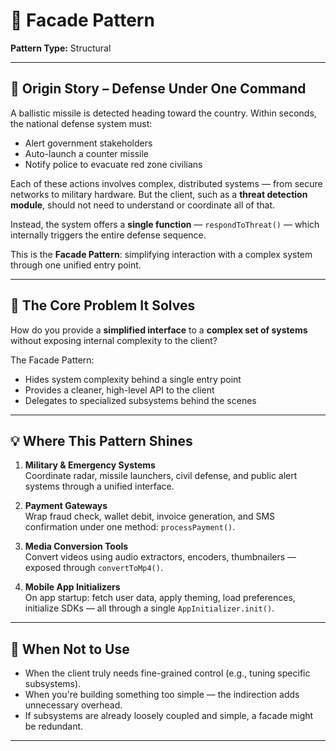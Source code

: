 # 🧩 Facade Pattern

**Pattern Type:** Structural

---

## 📖 Origin Story – Defense Under One Command

A ballistic missile is detected heading toward the country. Within seconds, the national defense system must:

- Alert government stakeholders
- Auto-launch a counter missile
- Notify police to evacuate red zone civilians

Each of these actions involves complex, distributed systems — from secure networks to military hardware. But the client, such as a **threat detection module**, should not need to understand or coordinate all of that.

Instead, the system offers a **single function** — `respondToThreat()` — which internally triggers the entire defense sequence.

This is the **Facade Pattern**: simplifying interaction with a complex system through one unified entry point.

---

## 🎯 The Core Problem It Solves

How do you provide a **simplified interface** to a **complex set of systems** without exposing internal complexity to the client?

The Facade Pattern:
- Hides system complexity behind a single entry point
- Provides a cleaner, high-level API to the client
- Delegates to specialized subsystems behind the scenes

---

## 💡 Where This Pattern Shines

1. **Military & Emergency Systems**  
   Coordinate radar, missile launchers, civil defense, and public alert systems through a unified interface.

2. **Payment Gateways**  
   Wrap fraud check, wallet debit, invoice generation, and SMS confirmation under one method: `processPayment()`.

3. **Media Conversion Tools**  
   Convert videos using audio extractors, encoders, thumbnailers — exposed through `convertToMp4()`.

4. **Mobile App Initializers**  
   On app startup: fetch user data, apply theming, load preferences, initialize SDKs — all through a single `AppInitializer.init()`.

---

## 🚫 When Not to Use

- When the client truly needs fine-grained control (e.g., tuning specific subsystems).
- When you're building something too simple — the indirection adds unnecessary overhead.
- If subsystems are already loosely coupled and simple, a facade might be redundant.

---

